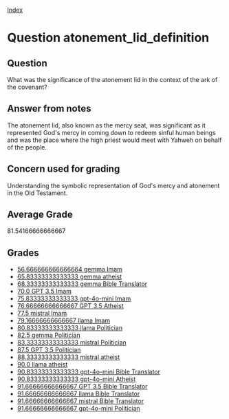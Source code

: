 
[Index](../../index.md)
# Question atonement_lid_definition
## Question
What was the significance of the atonement lid in the context of the ark of the covenant?

## Answer from notes
The atonement lid, also known as the mercy seat, was significant as it represented God's mercy in coming down to redeem sinful human beings and was the place where the high priest would meet with Yahweh on behalf of the people.

## Concern used for grading
Understanding the symbolic representation of God's mercy and atonement in the Old Testament.

## Average Grade
81.54166666666667

## Grades
 * [56.666666666666664 gemma Imam](../answers/gemma_Imam/atonement_lid_definition.md)
 * [65.83333333333333 gemma atheist](../answers/gemma_atheist/atonement_lid_definition.md)
 * [68.33333333333333 gemma Bible Translator](../answers/gemma_Bible_Translator/atonement_lid_definition.md)
 * [70.0 GPT 3.5 Imam](../answers/GPT_3.5_Imam/atonement_lid_definition.md)
 * [75.83333333333333 gpt-4o-mini Imam](../answers/gpt-4o-mini_Imam/atonement_lid_definition.md)
 * [76.66666666666667 GPT 3.5 Atheist](../answers/GPT_3.5_Atheist/atonement_lid_definition.md)
 * [77.5 mistral Imam](../answers/mistral_Imam/atonement_lid_definition.md)
 * [79.16666666666667 llama Imam](../answers/llama_Imam/atonement_lid_definition.md)
 * [80.83333333333333 llama Politician](../answers/llama_Politician/atonement_lid_definition.md)
 * [82.5 gemma Politician](../answers/gemma_Politician/atonement_lid_definition.md)
 * [83.33333333333333 mistral Politician](../answers/mistral_Politician/atonement_lid_definition.md)
 * [87.5 GPT 3.5 Politician](../answers/GPT_3.5_Politician/atonement_lid_definition.md)
 * [88.33333333333333 mistral atheist](../answers/mistral_atheist/atonement_lid_definition.md)
 * [90.0 llama atheist](../answers/llama_atheist/atonement_lid_definition.md)
 * [90.83333333333333 gpt-4o-mini Bible Translator](../answers/gpt-4o-mini_Bible_Translator/atonement_lid_definition.md)
 * [90.83333333333333 gpt-4o-mini Atheist](../answers/gpt-4o-mini_Atheist/atonement_lid_definition.md)
 * [91.66666666666667 GPT 3.5 Bible Translator](../answers/GPT_3.5_Bible_Translator/atonement_lid_definition.md)
 * [91.66666666666667 llama Bible Translator](../answers/llama_Bible_Translator/atonement_lid_definition.md)
 * [91.66666666666667 mistral Bible Translator](../answers/mistral_Bible_Translator/atonement_lid_definition.md)
 * [91.66666666666667 gpt-4o-mini Politician](../answers/gpt-4o-mini_Politician/atonement_lid_definition.md)
